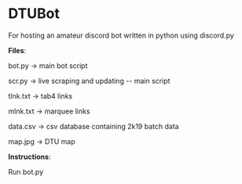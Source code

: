 # DTUBot
For hosting an amateur discord bot written in python using discord.py

**Files**:

bot.py -> main bot script

scr.py -> live scraping and updating -- main script

tlnk.txt -> tab4 links

mlnk.txt -> marquee links

data.csv -> csv database containing 2k19 batch data

map.jpg -> DTU map

**Instructions**:

Run bot.py

